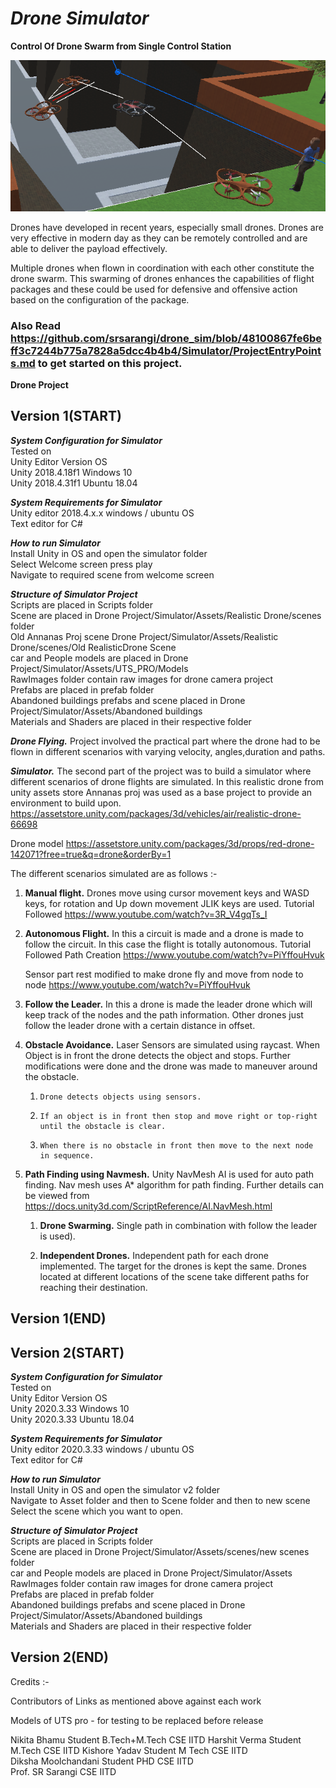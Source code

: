 # *Drone Simulator*

**Control Of Drone Swarm from Single Control Station**

![Drone Swarm](https://github.com/srsarangi/drone_sim/blob/main/Simulator/Assets/Images/MainImage.png)  

Drones have developed in recent years, especially small drones. Drones are very effective in modern day as they can be remotely controlled and are able to deliver the payload effectively.

Multiple drones when flown in coordination with each other constitute the drone swarm. This swarming of drones enhances the capabilities of flight packages and these could be used for defensive and offensive action based on the configuration of the package.

### Also Read https://github.com/srsarangi/drone_sim/blob/48100867fe6beff3c7244b775a7828a5dcc4b4b4/Simulator/ProjectEntryPoints.md to get started on this project.

**Drone Project**
## Version 1(START)
***System Configuration for Simulator***  
Tested on   
Unity  Editor Version            OS  
Unity 2018.4.18f1                Windows 10  
Unity 2018.4.31f1                Ubuntu 18.04  

***System Requirements for Simulator***  
Unity editor 2018.4.x.x windows / ubuntu OS  
Text editor for C#   

***How to run Simulator***  
Install Unity in OS and open the simulator folder  
Select Welcome screen press play  
Navigate to required scene from welcome screen  

***Structure of Simulator Project***  
	Scripts are placed in Scripts folder  
	Scene are placed in Drone Project/Simulator/Assets/Realistic Drone/scenes folder  
	Old Annanas Proj scene Drone Project/Simulator/Assets/Realistic Drone/scenes/Old RealisticDrone Scene  
	car and People models are placed in Drone Project/Simulator/Assets/UTS_PRO/Models  
	RawImages folder contain raw images for drone camera project  
	Prefabs are placed in prefab folder  
	Abandoned buildings prefabs and scene placed in Drone Project/Simulator/Assets/Abandoned buildings  
	Materials and Shaders are placed in their respective folder  
 

***Drone Flying.*** Project involved the practical part where the drone had to be flown  in different scenarios with varying velocity, angles,duration and paths.


***Simulator.*** The second part of the project was to build a simulator where different scenarios of drone flights are simulated. In this realistic drone from unity assets store Annanas proj was used as a base project to provide an environment to build upon.
https://assetstore.unity.com/packages/3d/vehicles/air/realistic-drone-66698

Drone model
https://assetstore.unity.com/packages/3d/props/red-drone-142071?free=true&q=drone&orderBy=1

The different scenarios simulated are as follows :-

1. **Manual flight.** Drones move using cursor movement keys and WASD keys, for rotation and Up down movement JLIK keys are used.
Tutorial Followed https://www.youtube.com/watch?v=3R_V4gqTs_I

2. **Autonomous Flight.** In this a circuit is made and a drone is made to follow the circuit. In this case the flight is totally autonomous.
    Tutorial Followed
    Path Creation
    https://www.youtube.com/watch?v=PiYffouHvuk  

    Sensor part rest modified to make drone fly and move from node to node
    https://www.youtube.com/watch?v=PiYffouHvuk


3.    **Follow the Leader.** In this a drone is made the leader drone which will keep track of the nodes and the path information. Other drones just follow the leader drone with a certain distance in offset.

4. **Obstacle Avoidance.** Laser Sensors are simulated using raycast. When Object is in front the drone detects the object and stops. Further modifications were done and the drone was made to maneuver around the obstacle.
    
    1.     Drone detects objects using sensors.  

    2.     If an object is in front then stop and move right or top-right until the obstacle is clear.

    3.     When there is no obstacle in front then move to the next node in sequence.

5.    **Path Finding using Navmesh.** Unity NavMesh AI is used for auto path finding. Nav mesh uses A* algorithm for path finding. Further details can be viewed from
https://docs.unity3d.com/ScriptReference/AI.NavMesh.html  

		1.	**Drone Swarming.** Single path in combination with follow the leader is used).

		2.	**Independent Drones.** Independent path for each drone implemented. The target for the drones is kept the same. Drones located at different locations of the scene take different paths for reaching their destination.
## Version 1(END)


## Version 2(START)
***System Configuration for Simulator***  
Tested on   
Unity  Editor Version            OS  
Unity 2020.3.33                Windows 10  
Unity 2020.3.33                Ubuntu 18.04  

***System Requirements for Simulator***  
Unity editor 2020.3.33 windows / ubuntu OS  
Text editor for C#   

***How to run Simulator***  
Install Unity in OS and open the simulator v2 folder  
Navigate to Asset folder and then to Scene folder and then to new scene
Select the scene which you want to open.

***Structure of Simulator Project***  
	Scripts are placed in Scripts folder  
	Scene are placed in Drone Project/Simulator/Assets/scenes/new scenes folder    
	car and People models are placed in Drone Project/Simulator/Assets 
	RawImages folder contain raw images for drone camera project  
	Prefabs are placed in prefab folder  
	Abandoned buildings prefabs and scene placed in Drone Project/Simulator/Assets/Abandoned buildings  
	Materials and Shaders are placed in their respective folder

## Version 2(END)
Credits :-

Contributors of Links as mentioned above against each work

Models of UTS pro - for testing to be replaced before release

Nikita Bhamu Student B.Tech+M.Tech CSE IITD 
Harshit Verma Student M.Tech CSE IITD 
Kishore Yadav Student M Tech CSE IITD  
Diksha Moolchandani Student PHD  CSE IITD  
Prof. SR Sarangi CSE IITD   

